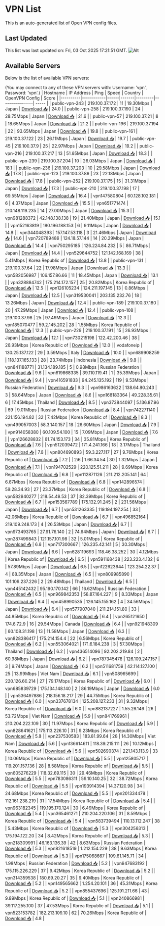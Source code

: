 # VPN List

This is an auto-generated list of Open VPN config files.

## Last Updated

This list was last updated on: Fri, 03 Oct 2025 17:21:51 GMT.
![Alt](https://repobeats.axiom.co/api/embed/186b98318ef1479477931607c1ad7d823f12451f.svg "Repobeats analytics image")

## Available Servers

Below is the list of available VPN servers:

(You may connect to any of these VPN servers with: Username: 'vpn', Password: 'vpn'.)
| Hostname | IP Address | Ping | Speed | Country | OpenVPN Config | Score |
|----------|------------|------|-------|---------|----------------| ----- |
| public-vpn-243 | 219.100.37.172 | 11 | 19.30Mbps | Japan | [Download 📥](./configs/server_0_JP.ovpn) | 24.0 |
| public-vpn-258 | 219.100.37.190 | 24 | 28.75Mbps | Japan | [Download 📥](./configs/server_1_JP.ovpn) | 21.6 |
| public-vpn-57 | 219.100.37.21 | 8 | 18.65Mbps | Japan | [Download 📥](./configs/server_2_JP.ovpn) | 21.2 |
| public-vpn-196 | 219.100.37.194 | 22 | 93.65Mbps | Japan | [Download 📥](./configs/server_3_JP.ovpn) | 19.8 |
| public-vpn-161 | 219.100.37.122 | 23 | 26.11Mbps | Japan | [Download 📥](./configs/server_4_JP.ovpn) | 19.7 |
| public-vpn-45 | 219.100.37.9 | 25 | 22.97Mbps | Japan | [Download 📥](./configs/server_5_JP.ovpn) | 19.2 |
| public-vpn-216 | 219.100.37.217 | 13 | 51.65Mbps | Japan | [Download 📥](./configs/server_6_JP.ovpn) | 18.3 |
| public-vpn-239 | 219.100.37.204 | 10 | 26.03Mbps | Japan | [Download 📥](./configs/server_7_JP.ovpn) | 18.1 |
| public-vpn-236 | 219.100.37.203 | 10 | 29.58Mbps | Japan | [Download 📥](./configs/server_8_JP.ovpn) | 17.8 |
| public-vpn-123 | 219.100.37.89 | 23 | 22.18Mbps | Japan | [Download 📥](./configs/server_9_JP.ovpn) | 17.8 |
| public-vpn-252 | 219.100.37.175 | 15 | 31.31Mbps | Japan | [Download 📥](./configs/server_10_JP.ovpn) | 17.3 |
| public-vpn-210 | 219.100.37.198 | 17 | 69.55Mbps | Japan | [Download 📥](./configs/server_11_JP.ovpn) | 16.4 |
| vpn147580804 | 60.128.102.181 | 6 | 4.37Mbps | Japan | [Download 📥](./configs/server_12_JP.ovpn) | 15.5 |
| vpn651771474 | 210.148.119.235 | 14 | 27.00Mbps | Japan | [Download 📥](./configs/server_13_JP.ovpn) | 15.3 |
| vpn981288372 | 42.148.138.138 | 19 | 21.40Mbps | Japan | [Download 📥](./configs/server_14_JP.ovpn) | 15.1 |
| vpn152163819 | 180.196.188.153 | 6 | 9.11Mbps | Japan | [Download 📥](./configs/server_15_JP.ovpn) | 14.8 |
| vpn344048393 | 157.147.53.118 | 3 | 21.46Mbps | Japan | [Download 📥](./configs/server_16_JP.ovpn) | 14.6 |
| vpn720789489 | 124.18.57.144 | 14 | 20.29Mbps | Japan | [Download 📥](./configs/server_17_JP.ovpn) | 14.4 |
| vpn750295185 | 126.224.84.232 | 5 | 86.71Mbps | Japan | [Download 📥](./configs/server_18_JP.ovpn) | 14.4 |
| vpn529644752 | 121.142.168.169 | 38 | 5.41Mbps | Korea Republic of | [Download 📥](./configs/server_19_KR.ovpn) | 13.8 |
| public-vpn-131 | 219.100.37.64 | 22 | 17.98Mbps | Japan | [Download 📥](./configs/server_20_JP.ovpn) | 13.3 |
| vpn582056987 | 106.157.86.66 | 11 | 18.45Mbps | Japan | [Download 📥](./configs/server_21_JP.ovpn) | 13.1 |
| vpn328884742 | 175.214.172.157 | 25 | 20.82Mbps | Korea Republic of | [Download 📥](./configs/server_22_KR.ovpn) | 12.5 |
| vpn126105234 | 124.211.197.145 | 13 | 0.86Mbps | Japan | [Download 📥](./configs/server_23_JP.ovpn) | 12.5 |
| vpn319530041 | 203.135.232.76 | 18 | 13.26Mbps | Japan | [Download 📥](./configs/server_24_JP.ovpn) | 12.4 |
| public-vpn-189 | 219.100.37.180 | 20 | 47.29Mbps | Japan | [Download 📥](./configs/server_25_JP.ovpn) | 12.4 |
| public-vpn-108 | 219.100.37.98 | 25 | 97.49Mbps | Japan | [Download 📥](./configs/server_26_JP.ovpn) | 12.3 |
| vpn185070477 | 59.2.145.202 | 28 | 1.55Mbps | Korea Republic of | [Download 📥](./configs/server_27_KR.ovpn) | 12.3 |
| public-vpn-229 | 219.100.37.191 | 15 | 26.93Mbps | Japan | [Download 📥](./configs/server_28_JP.ovpn) | 12.1 |
| vpn730215198 | 122.42.200.46 | 38 | 26.93Mbps | Korea Republic of | [Download 📥](./configs/server_29_KR.ovpn) | 12.0 |
| vodafoneip | 130.25.137.122 | 29 | 3.59Mbps | Italy | [Download 📥](./configs/server_30_IT.ovpn) | 10.0 |
| vpn689908259 | 118.137.165.133 | 28 | 23.74Mbps | Indonesia | [Download 📥](./configs/server_31_ID.ovpn) | 9.8 |
| vpn841188771 | 31.134.189.185 | 5 | 0.98Mbps | Russian Federation | [Download 📥](./configs/server_32_RU.ovpn) | 9.6 |
| vpn619868335 | 39.110.119.41 | 1 | 35.39Mbps | Japan | [Download 📥](./configs/server_33_JP.ovpn) | 9.4 |
| vpn416591833 | 94.245.135.192 | 119 | 9.53Mbps | Russian Federation | [Download 📥](./configs/server_34_RU.ovpn) | 9.3 |
| vpn986163622 | 138.64.80.243 | 3 | 58.64Mbps | Japan | [Download 📥](./configs/server_35_JP.ovpn) | 8.6 |
| vpn168183364 | 49.228.35.61 | 6 | 17.45Mbps | Thailand | [Download 📥](./configs/server_36_TH.ovpn) | 8.5 |
| vpn373844097 | 5.136.87.96 | 69 | 9.01Mbps | Russian Federation | [Download 📥](./configs/server_37_RU.ovpn) | 8.4 |
| vpn742271140 | 221.156.194.82 | 32 | 7.42Mbps | Korea Republic of | [Download 📥](./configs/server_38_KR.ovpn) | 8.3 |
| vpn499057003 | 58.3.140.157 | 18 | 26.60Mbps | Japan | [Download 📥](./configs/server_39_JP.ovpn) | 7.9 |
| vpn914058380 | 60.109.54.100 | 15 | 7.09Mbps | Japan | [Download 📥](./configs/server_40_JP.ovpn) | 7.6 |
| vpn126628832 | 61.74.153.173 | 34 | 35.81Mbps | Korea Republic of | [Download 📥](./configs/server_41_KR.ovpn) | 7.6 |
| vpn512039472 | 171.4.241.166 | 18 | 3.17Mbps | Thailand | [Download 📥](./configs/server_42_TH.ovpn) | 7.6 |
| vpn804690893 | 59.3.227.117 | 27 | 9.76Mbps | Korea Republic of | [Download 📥](./configs/server_43_KR.ovpn) | 7.2 |
| 2i6 | 1.66.34.54 | 30 | 1.32Mbps | Japan | [Download 📥](./configs/server_44_JP.ovpn) | 7.1 |
| vpn194702529 | 220.125.51.211 | 28 | 9.69Mbps | Korea Republic of | [Download 📥](./configs/server_45_KR.ovpn) | 6.8 |
| vpn112871126 | 211.212.205.141 | 64 | 6.67Mbps | Korea Republic of | [Download 📥](./configs/server_46_KR.ovpn) | 6.8 |
| vpn142896574 | 59.28.34.93 | 27 | 23.37Mbps | Korea Republic of | [Download 📥](./configs/server_47_KR.ovpn) | 6.8 |
| vpn582940277 | 218.54.49.53 | 37 | 82.39Mbps | Korea Republic of | [Download 📥](./configs/server_48_KR.ovpn) | 6.7 |
| vpn153567789 | 175.132.91.245 | 2 | 231.56Mbps | Japan | [Download 📥](./configs/server_49_JP.ovpn) | 6.7 |
| vpn531263335 | 119.194.197.254 | 33 | 42.06Mbps | Korea Republic of | [Download 📥](./configs/server_50_KR.ovpn) | 6.7 |
| vpn496852164 | 219.109.248.173 | 4 | 26.53Mbps | Japan | [Download 📥](./configs/server_51_JP.ovpn) | 6.7 |
| vpn973493765 | 27.91.76.140 | 2 | 74.64Mbps | Japan | [Download 📥](./configs/server_52_JP.ovpn) | 6.7 |
| vpn287499843 | 121.157.101.98 | 32 | 5.01Mbps | Korea Republic of | [Download 📥](./configs/server_53_KR.ovpn) | 6.6 |
| vpn717300667 | 126.235.42.141 | 5 | 30.30Mbps | Japan | [Download 📥](./configs/server_54_JP.ovpn) | 6.6 |
| vpn628119693 | 118.46.38.252 | 30 | 4.12Mbps | Korea Republic of | [Download 📥](./configs/server_55_KR.ovpn) | 6.5 |
| vpn591168438 | 223.223.4.132 | 6 | 57.89Mbps | Japan | [Download 📥](./configs/server_56_JP.ovpn) | 6.5 |
| vpn122623644 | 123.254.22.37 | 4 | 68.35Mbps | Japan | [Download 📥](./configs/server_57_JP.ovpn) | 6.5 |
| vpn809985890 | 101.109.237.226 | 2 | 29.48Mbps | Thailand | [Download 📥](./configs/server_58_TH.ovpn) | 6.5 |
| vpn445142432 | 95.190.170.142 | 66 | 16.62Mbps | Russian Federation | [Download 📥](./configs/server_59_RU.ovpn) | 6.5 |
| vpn969842353 | 58.87.164.227 | 9 | 8.33Mbps | Japan | [Download 📥](./configs/server_60_JP.ovpn) | 6.4 |
| vpn458990535 | 126.145.155.162 | 4 | 34.56Mbps | Japan | [Download 📥](./configs/server_61_JP.ovpn) | 6.4 |
| vpn577907040 | 211.214.151.80 | 33 | 44.85Mbps | Korea Republic of | [Download 📥](./configs/server_62_KR.ovpn) | 6.4 |
| vpn265121650 | 174.6.72.9 | 16 | 29.54Mbps | Canada | [Download 📥](./configs/server_63_CA.ovpn) | 6.4 |
| vpn921948309 | 60.108.31.198 | 13 | 11.58Mbps | Japan | [Download 📥](./configs/server_64_JP.ovpn) | 6.3 |
| vpn828386417 | 175.214.154.4 | 22 | 6.56Mbps | Korea Republic of | [Download 📥](./configs/server_65_KR.ovpn) | 6.2 |
| vpn553064021 | 171.6.184.238 | 3 | 57.30Mbps | Thailand | [Download 📥](./configs/server_66_TH.ovpn) | 6.2 |
| vpn436514096 | 92.202.219.84 | 2 | 60.98Mbps | Japan | [Download 📥](./configs/server_67_JP.ovpn) | 6.2 |
| vpn787345478 | 126.109.247.157 | 3 | 9.74Mbps | Japan | [Download 📥](./configs/server_68_JP.ovpn) | 6.2 |
| vpn511681759 | 42.114.127.100 | 25 | 13.99Mbps | Viet Nam | [Download 📥](./configs/server_69_VN.ovpn) | 6.1 |
| vpn508965699 | 220.126.60.214 | 27 | 79.17Mbps | Korea Republic of | [Download 📥](./configs/server_70_KR.ovpn) | 6.0 |
| vpn685839729 | 175.134.148.140 | 2 | 86.19Mbps | Japan | [Download 📥](./configs/server_71_JP.ovpn) | 6.0 |
| vpn536497886 | 218.156.18.217 | 29 | 44.75Mbps | Korea Republic of | [Download 📥](./configs/server_72_KR.ovpn) | 6.0 |
| vpn337678134 | 125.208.127.233 | 31 | 9.32Mbps | Korea Republic of | [Download 📥](./configs/server_73_KR.ovpn) | 6.0 |
| vpn882137227 | 1.55.26.146 | 26 | 53.72Mbps | Viet Nam | [Download 📥](./configs/server_74_VN.ovpn) | 5.9 |
| vpn841769961 | 210.204.222.109 | 30 | 11.97Mbps | Korea Republic of | [Download 📥](./configs/server_75_KR.ovpn) | 5.9 |
| vpn828641621 | 175.113.226.10 | 31 | 9.23Mbps | Korea Republic of | [Download 📥](./configs/server_76_KR.ovpn) | 5.8 |
| vpn237530583 | 183.81.99.64 | 28 | 14.30Mbps | Viet Nam | [Download 📥](./configs/server_77_VN.ovpn) | 5.6 |
| vpn136614611 | 118.39.215.111 | 26 | 10.12Mbps | Korea Republic of | [Download 📥](./configs/server_78_KR.ovpn) | 5.6 |
| vpn502690374 | 221.143.113.9 | 33 | 10.06Mbps | Korea Republic of | [Download 📥](./configs/server_79_KR.ovpn) | 5.5 |
| vpn125805717 | 119.201.157.136 | 28 | 8.58Mbps | Korea Republic of | [Download 📥](./configs/server_80_KR.ovpn) | 5.5 |
| vpn605276229 | 118.32.69.115 | 30 | 29.46Mbps | Korea Republic of | [Download 📥](./configs/server_81_KR.ovpn) | 5.5 |
| vpn783086311 | 59.10.140.25 | 32 | 38.72Mbps | Korea Republic of | [Download 📥](./configs/server_82_KR.ovpn) | 5.5 |
| vpn193914394 | 14.37.120.98 | 34 | 24.68Mbps | Korea Republic of | [Download 📥](./configs/server_83_KR.ovpn) | 5.5 |
| vpn201334478 | 112.161.238.219 | 31 | 17.54Mbps | Korea Republic of | [Download 📥](./configs/server_84_KR.ovpn) | 5.4 |
| vpn963182345 | 119.195.170.124 | 30 | 6.49Mbps | Korea Republic of | [Download 📥](./configs/server_85_KR.ovpn) | 5.4 |
| vpn365461271 | 210.204.220.106 | 31 | 8.59Mbps | Korea Republic of | [Download 📥](./configs/server_86_KR.ovpn) | 5.4 |
| vpn583739494 | 110.13.112.247 | 38 | 5.43Mbps | Korea Republic of | [Download 📥](./configs/server_87_KR.ovpn) | 5.3 |
| vpn304256313 | 175.194.122.20 | 34 | 8.42Mbps | Korea Republic of | [Download 📥](./configs/server_88_KR.ovpn) | 5.3 |
| vpn218309991 | 46.163.136.39 | 42 | 8.63Mbps | Russian Federation | [Download 📥](./configs/server_89_RU.ovpn) | 5.3 |
| vpn821618519 | 1.212.154.229 | 38 | 9.63Mbps | Korea Republic of | [Download 📥](./configs/server_90_KR.ovpn) | 5.3 |
| vpn175068667 | 109.61.145.71 | 34 | 1.98Mbps | Russian Federation | [Download 📥](./configs/server_91_RU.ovpn) | 5.2 |
| vpn947683192 | 175.115.226.229 | 37 | 9.42Mbps | Korea Republic of | [Download 📥](./configs/server_92_KR.ovpn) | 5.2 |
| vpn314359538 | 180.69.20.27 | 35 | 9.40Mbps | Korea Republic of | [Download 📥](./configs/server_93_KR.ovpn) | 5.2 |
| vpn149565662 | 1.254.20.101 | 36 | 45.31Mbps | Korea Republic of | [Download 📥](./configs/server_94_KR.ovpn) | 5.2 |
| vpn855437696 | 125.191.211.66 | 43 | 9.89Mbps | Korea Republic of | [Download 📥](./configs/server_95_KR.ovpn) | 5.1 |
| vpn240866981 | 39.117.255.100 | 37 | 47.53Mbps | Korea Republic of | [Download 📥](./configs/server_96_KR.ovpn) | 5.1 |
| vpn523153782 | 182.213.109.10 | 62 | 70.26Mbps | Korea Republic of | [Download 📥](./configs/server_97_KR.ovpn) | 4.8 |
